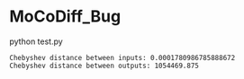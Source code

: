 # MoCoDiff_Bug
python test.py
```
Chebyshev distance between inputs: 0.0001780986785888672
Chebyshev distance between outputs: 1054469.875
```
